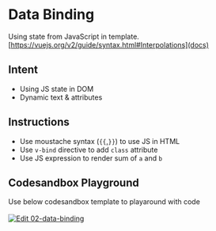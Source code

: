 # Data Binding

Using state from JavaScript in template. [https://vuejs.org/v2/guide/syntax.html#Interpolations](docs)

## Intent

- Using JS state in DOM
- Dynamic text & attributes

## Instructions

- Use moustache syntax (`{{`,`}}`) to use JS in HTML
- Use `v-bind` directive to add `class` attribute
- Use JS expression to render sum of `a` and `b`

## Codesandbox Playground

Use below codesandbox template to playaround with code \
\
[![Edit 02-data-binding](https://codesandbox.io/static/img/play-codesandbox.svg)](https://codesandbox.io/s/02-data-binding-vhc7o?fontsize=14)

